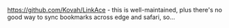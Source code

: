 https://github.com/Kovah/LinkAce - this is well-maintained, plus there's no good way to sync bookmarks across edge and safari, so...

